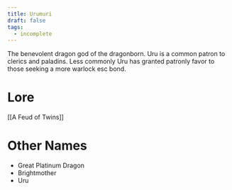 ```yaml
---
title: Urumuri
draft: false
tags:
  - incomplete
---
```

The benevolent dragon god of the dragonborn. Uru is a common patron to clerics and paladins. Less commonly Uru has granted patronly favor to those seeking a more warlock esc bond.

# Lore
[[A Feud of Twins]]
# Other Names
- Great Platinum Dragon
- Brightmother
- Uru